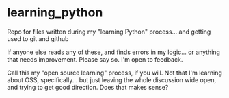 learning_python
===============

Repo for files written during my "learning Python" process... and getting used to git and github

If anyone else reads any of these, and finds errors in my logic... or anything that needs improvement. Please say so. I'm open to feedback.

Call this my "open source learning" process, if you will. Not that I'm learning about OSS, specifically... but just leaving the whole discussion wide open, and trying to get good direction. Does that makes sense?

